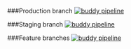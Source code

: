 ###Production branch
[![buddy pipeline](https://app.buddy.works/barsamms/akilimo-api/pipelines/pipeline/187888/badge.svg?token=377cc6ce8e9763f9d2585670b81f9c8b439c108219c7041268ab88e5ee35a7dc "buddy pipeline")](https://app.buddy.works/barsamms/akilimo-api/pipelines/pipeline/187888)

###Staging branch
[![buddy pipeline](https://app.buddy.works/barsamms/akilimo-api/pipelines/pipeline/187882/badge.svg?token=377cc6ce8e9763f9d2585670b81f9c8b439c108219c7041268ab88e5ee35a7dc "buddy pipeline")](https://app.buddy.works/barsamms/akilimo-api/pipelines/pipeline/187882)

###Feature branches
[![buddy pipeline](https://app.buddy.works/barsamms/akilimo-api/pipelines/pipeline/187880/badge.svg?token=377cc6ce8e9763f9d2585670b81f9c8b439c108219c7041268ab88e5ee35a7dc "buddy pipeline")](https://app.buddy.works/barsamms/akilimo-api/pipelines/pipeline/187880)
